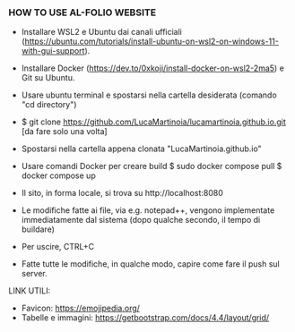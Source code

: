 ### HOW TO USE AL-FOLIO WEBSITE ###
- Installare WSL2 e Ubuntu dai canali ufficiali (https://ubuntu.com/tutorials/install-ubuntu-on-wsl2-on-windows-11-with-gui-support).
- Installare Docker (https://dev.to/0xkoji/install-docker-on-wsl2-2ma5) e Git su Ubuntu.

- Usare ubuntu terminal e spostarsi nella cartella desiderata (comando "cd directory")
- $ git clone https://github.com/LucaMartinoia/lucamartinoia.github.io.git [da fare solo una volta]
- Spostarsi nella cartella appena clonata "LucaMartinoia.github.io"
- Usare comandi Docker per creare build
	$ sudo docker compose pull
	$ docker compose up

- Il sito, in forma locale, si trova su	http://localhost:8080
- Le modifiche fatte ai file, via e.g. notepad++, vengono implementate immediatamente dal sistema (dopo qualche secondo, il tempo di buildare)
- Per uscire, CTRL+C

- Fatte tutte le modifiche, in qualche modo, capire come fare il push sul server.


LINK UTILI:
 - Favicon: https://emojipedia.org/
 - Tabelle e immagini: https://getbootstrap.com/docs/4.4/layout/grid/